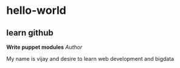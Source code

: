 # hello-world
## learn github
**Write puppet modules**
_Author_

My name is vijay and desire to learn web development and bigdata
